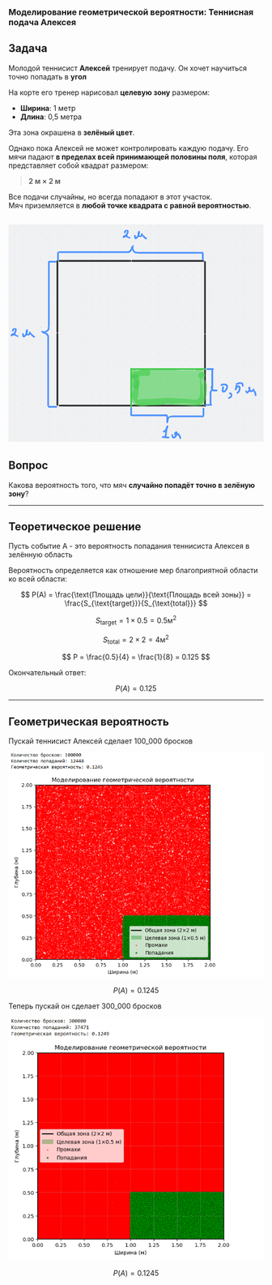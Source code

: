 ### Моделирование геометрической вероятности: Теннисная подача Алексея

## Задача

Молодой теннисист **Алексей** тренирует подачу. Он хочет научиться точно попадать в **угол**

На корте его тренер нарисовал **целевую зону** размером:

- **Ширина**: 1 метр  
- **Длина**: 0,5 метра  

Эта зона окрашена в **зелёный цвет**.

Однако пока Алексей не может контролировать каждую подачу. Его мячи падают **в пределах всей принимающей половины поля**, которая представляет собой квадрат размером:

> **2 м × 2 м**

Все подачи случайны, но всегда попадают в этот участок.  
Мяч приземляется в **любой точке квадрата с равной вероятностью**.

![](https://github.com/Saw1y/TheoryOfProbability/blob/main/Geometric%20Probability/tennis.png)
---

## Вопрос

Какова вероятность того, что мяч **случайно попадёт точно в зелёную зону**?

---

## Теоретическое решение
Пусть cобытие A - это вероятность попадания теннисиста Алексея в зелённую область


Вероятность определяется как отношение мер благоприятной области ко всей области:

$$
P(A) = \frac{\text{Площадь цели}}{\text{Площадь всей зоны}} = \frac{S_{\text{target}}}{S_{\text{total}}}
$$

$$
S_{\text{target}} = 1 \times 0.5 = 0.5  \text{м}^2
$$

$$
S_{\text{total}} = 2 \times 2 = 4  \text{м}^2
$$


$$
P = \frac{0.5}{4} = \frac{1}{8} = 0.125
$$

Окончательный ответ:  

$$
P(A) = 0.125
$$

---
## Геометрическая вероятность 

Пускай теннисист Алексей сделает 100_000 бросков 

![](https://github.com/Saw1y/TheoryOfProbability/blob/main/Geometric%20Probability/100_000.png)

$$
P(A) = 0.1245
$$

Теперь пускай он сделает 300_000 бросков

![](https://github.com/Saw1y/TheoryOfProbability/blob/main/Geometric%20Probability/300_000.png)

$$
P(A) = 0.1245
$$
